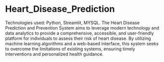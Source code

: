 # Heart_Disease_Prediction

Technologies used: Python, Streamlit, MYSQL.
The Heart Disease Prediction and Prevention System aims to leverage modern technology and data analytics to provide a comprehensive, accessible, and user-friendly platform for individuals to assess their risk of heart disease. By utilizing machine learning algorithms and a web-based interface, this system seeks to overcome the limitations of existing systems, ensuring timely interventions and personalized health guidance.
